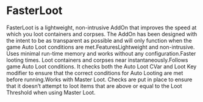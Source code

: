 # FasterLoot

FasterLoot is a lightweight, non-intrusive AddOn that improves the speed at which you loot containers and corpses. The AddOn has been designed with the intent to be as transparent as possible and will only function when the game Auto Loot conditions are met.FeaturesLightweight and non-intrusive. Uses minimal run-time memory and works without any configuration.Faster looting times. Loot containers and corpses near instantaneously.Follows game Auto Loot conditions. It checks both the Auto Loot CVar and Loot Key modifier to ensure that the correct conditions for Auto Looting are met before running.Works with Master Loot. Checks are put in place to ensure that it doesn’t attempt to loot items that are above or equal to the Loot Threshold when using Master Loot.
